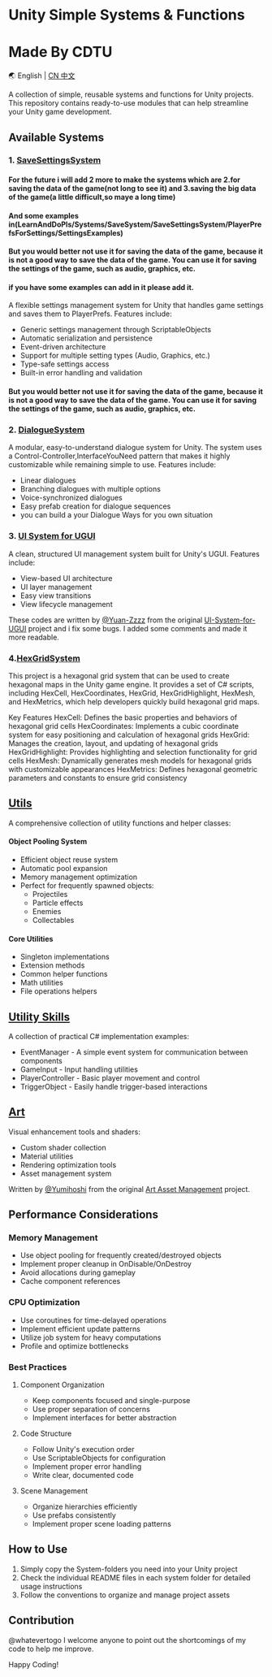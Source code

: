 # Unity Simple Systems & Functions
# Made By CDTU

🌏 English | [CN 中文](README.CN.md)

A collection of simple, reusable systems and functions for Unity projects. This repository contains ready-to-use modules that can help streamline your Unity game development.

## Available Systems


### 1. [SaveSettingsSystem](LearnAndDoPls/Systems/SaveSystem/SaveSettingsSystem/SaveSettingsSystemByPlayerPrefs/README.EN.md)

#### For the future i will add 2 more to make the systems which are 2.for saving the data of the game(not long to see it) and 3.saving the big data of the game(a little difficult,so maye a long time)

#### And some examples in(LearnAndDoPls/Systems/SaveSystem/SaveSettingsSystem/PlayerPrefsForSettings/SettingsExamples)

#### But you would better not use it for saving the data of the game, because it is not a good way to save the data of the game. You can use it for saving the settings of the game, such as audio, graphics, etc.

#### if you have some examples can add in it please add it.

A flexible settings management system for Unity that handles game settings and saves them to PlayerPrefs. Features include:

- Generic settings management through ScriptableObjects
- Automatic serialization and persistence
- Event-driven architecture
- Support for multiple setting types (Audio, Graphics, etc.)
- Type-safe settings access
- Built-in error handling and validation

#### But you would better not use it for saving the data of the game, because it is not a good way to save the data of the game. You can use it for saving the settings of the game, such as audio, graphics, etc.

### 2. [DialogueSystem](LearnAndDoPls/Systems/DialogueSystem/README.CN_DialogueSystem.md)

A modular, easy-to-understand dialogue system for Unity. The system uses a Control-Controller,InterfaceYouNeed  pattern that makes it highly customizable while remaining simple to use. Features include:

- Linear dialogues
- Branching dialogues with multiple options
- Voice-synchronized dialogues
- Easy prefab creation for dialogue sequences
- you can build a your Dialogue Ways for you own situation

### 3. [UI System for UGUI](LearnAndDoPls/Systems/UI-System-for-UGUI/README.EN.md)

A clean, structured UI management system built for Unity's UGUI. Features include:

- View-based UI architecture
- UI layer management
- Easy view transitions
- View lifecycle management

These codes are written by [@Yuan-Zzzz](https://github.com/Yuan-Zzzz) from the original [UI-System-for-UGUI](https://github.com/Yuan-Zzzz/UI-System-for-UGUI) project and i fix some bugs. I added some comments and made it more readable.


### 4.[HexGridSystem](https://github.com/whatevertogo/HexGridSystem-)

This project is a hexagonal grid system that can be used to create hexagonal maps in the Unity game engine. It provides a set of C# scripts, including HexCell, HexCoordinates, HexGrid, HexGridHighlight, HexMesh, and HexMetrics, which help developers quickly build hexagonal grid maps.

Key Features
HexCell: Defines the basic properties and behaviors of hexagonal grid cells
HexCoordinates: Implements a cubic coordinate system for easy positioning and calculation of hexagonal grids
HexGrid: Manages the creation, layout, and updating of hexagonal grids
HexGridHighlight: Provides highlighting and selection functionality for grid cells
HexMesh: Dynamically generates mesh models for hexagonal grids with customizable appearances
HexMetrics: Defines hexagonal geometric parameters and constants to ensure grid consistency


## [Utils](LearnAndDoPls/Utils/README.EN_Utils.md)

A comprehensive collection of utility functions and helper classes:

#### Object Pooling System
- Efficient object reuse system
- Automatic pool expansion
- Memory management optimization
- Perfect for frequently spawned objects:
  - Projectiles
  - Particle effects
  - Enemies
  - Collectables

#### Core Utilities
- Singleton implementations
- Extension methods
- Common helper functions
- Math utilities
- File operations helpers

## [Utility Skills](LearnAndDoPls/SomeSkills/README.EN_SomeSkills.md)

A collection of practical C# implementation examples:

- EventManager - A simple event system for communication between components
- GameInput - Input handling utilities
- PlayerController - Basic player movement and control
- TriggerObject - Easily handle trigger-based interactions

## [Art](Art/README.EN_Art.md)

Visual enhancement tools and shaders:

- Custom shader collection
- Material utilities
- Rendering optimization tools
- Asset management system

Written by [@Yumihoshi](https://github.com/Yumihoshi) from the original [Art Asset Management](https://github.com/Yumihoshi/Art-Asset-Management) project.

## Performance Considerations

### Memory Management

- Use object pooling for frequently created/destroyed objects
- Implement proper cleanup in OnDisable/OnDestroy
- Avoid allocations during gameplay
- Cache component references

### CPU Optimization

- Use coroutines for time-delayed operations
- Implement efficient update patterns
- Utilize job system for heavy computations
- Profile and optimize bottlenecks

### Best Practices

1. Component Organization
   - Keep components focused and single-purpose
   - Use proper separation of concerns
   - Implement interfaces for better abstraction

2. Code Structure
   - Follow Unity's execution order
   - Use ScriptableObjects for configuration
   - Implement proper error handling
   - Write clear, documented code

3. Scene Management
   - Organize hierarchies efficiently
   - Use prefabs consistently
   - Implement proper scene loading patterns


## How to Use

1. Simply copy the System-folders you need into your Unity project
2. Check the individual README files in each system folder for detailed usage instructions
3. Follow the conventions to organize and manage project assets

## Contribution

@whatevertogo I welcome anyone to point out the shortcomings of my code to help me improve.

Happy Coding!

